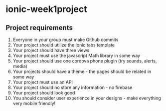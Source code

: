 # ionic-week1project

## Project requirements

1.  Everyone in your group must make Github commits
2.  Your project should utilize the Ionic tabs template
3.  Your project should have three views
4.  Your project must use the javascript Math library in some way
5.  Your project should use one cordova phone plugin (try sounds, alerts, media)
6.  Your projects should have a theme - the pages should be related in some way
7.  Your project must use an API
8.  Your project should no store any information - no firebase
9.  Your project should look good
10.  You should consider user experience in your designs - make everything very mobile friendly!

